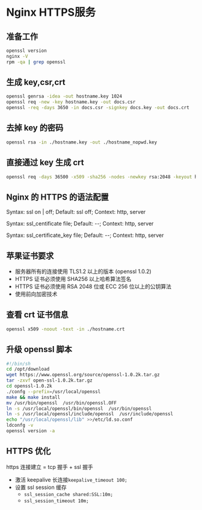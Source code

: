 # Nginx HTTPS服务

## 准备工作

```bash
openssl version
nginx -V
rpm -qa | grep openssl
```

## 生成 key,csr,crt

```bash
openssl genrsa -idea -out hostname.key 1024
openssl req -new -key hostname.key -out docs.csr
openssl -req -days 3650 -in docs.csr -signkey docs.key -out docs.crt
```

## 去掉 key 的密码

```bash
openssl rsa -in ./hostname.key -out ./hostname_nopwd.key
```

## 直接通过 key 生成 crt

```bash
openssl req -days 36500 -x509 -sha256 -nodes -newkey rsa:2048 -keyout hostname.key -out hostname.crt
```

## Nginx 的 HTTPS 的语法配置

Syntax: ssl on | off;
Default: ssl off;
Context: http, server

Syntax: ssl\_centificate file;
Default: --;
Context: http, server

Syntax: ssl\_certificate_key file;
Default: --;
Context: http, server

## 苹果证书要求

* 服务器所有的连接使用 TLS1.2 以上的版本 (openssl 1.0.2)
* HTTPS 证书必须使用 SHA256 以上哈希算法签名
* HTTPS 证书必须使用 RSA 2048 位或 ECC 256 位以上的公钥算法
* 使用前向加密技术

## 查看 crt 证书信息

```bash
openssl x509 -noout -text -in ./hostname.crt
```

## 升级 openssl 脚本

```bash
#!/bin/sh
cd /opt/download
wget https://www.openssl.org/source/openssl-1.0.2k.tar.gz
tar -zxvf open-ssl-1.0.2k.tar.gz
cd openssl-1.0.2k
./confg --prefix=/usr/local/openssl
make && make install
mv /usr/bin/openssl  /usr/bin/openssl.OFF
ln -s /usr/local/openssl/bin/openssl  /usr/bin/openssl
ln -s /usr/local/openssl/include/openssl  /usr/include/openssl
echo "/usr/local/openssl/lib" >>/etc/ld.so.conf
ldconfg -v
openssl version -a
```

## HTTPS 优化

https 连接建立 = tcp 握手 + ssl 握手

* 激活 keepalive 长连接`keepalive_timeout 100;`
* 设置 ssl session 缓存
	* `ssl_session_cache shared:SSL:10m;`
	* `ssl_session_timeout 10m;`